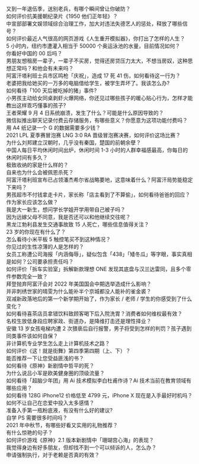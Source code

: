 又到一年退伍季，送别老兵，有哪个瞬间曾让你破防？  
如何评价抗美援朝纪录片《1950 他们正年轻》？  
中宣部部署文娱领域综合治理工作，加大对违法失德艺人的惩处，释放了哪些信号？  
如何评价最近人气很高的网页游戏《人生重开模拟器》，你打出了怎样的人生？  
5 小时内，纽约市遭灌入相当于 50000 个奥运泳池的水量，目前情况如何？  
你看好中国的 00 后吗？  
男朋友想租房一辈子，一辈子不买房，觉得还房贷压力太大，不想当房奴，这种思想正常吗？和他会有未来吗？  
阿富汗塔利班士兵市区鸣枪「庆祝」，造成 17 死 41 伤，如何看待这一行为？  
老婆把我给她买的一万多的电脑借给学生，被学生弄坏了。我该怎么办?  
如何看待「100 天后被吃掉的猪」事件?  
小男孩主动给女同桌剥虾火爆网络，你还见过哪些孩子的暖心贴心行为，怎样才能教出这样乖巧懂事的孩子?  
王者荣耀 9 月 4 日系统崩溃，发生了什么？可能是什么原因导致的？  
微信拟推出聊天记录付费云存储服务，有哪些意义？你愿意为这项功能付费吗？  
用 A4 纸记录一个 G 的数据需要多少钱？  
2021 LPL 夏季赛冒泡赛 LNG 3:0 RA 晋级冒泡赛决赛，如何评价这场比赛？  
为什么刘邦建立汉朝时，几乎没有秦国，楚国的前朝余孽？  
中国人每日平均休闲时间出炉，休闲时间 1-3 小时的人群幸福感最高，你每日的休闲时间有多久？  
极致收纳的家是什么样的？  
自来也为什么会被佩恩杀死？  
阿富汗塔利班宣布已占领潘杰希尔省战略要地，这意味着什么？阿富汗局势能稳定下来吗？  
男孩超市不付钱拿走卡片，家长称「店主看到了不算偷」，如何看待爸爸的回应？作为家长应该怎么做？  
我是大一新生，想问学长学姐开学用带自己被子吗？  
因为远嫁父母不同意，我是否还可以和他继续交往呢？  
黑龙江勃利县发生交通事故致 15 人死亡，哪些信息值得关注？  
23 岁的你现在有什么了？  
怎么看待小米平板 5 触控笔买不到这种情况？  
你见过的生性凉薄的人是怎样的？  
女员工称遭公司海报「内涵侮辱」，疑似包含「438」「矮冬瓜」等字眼，事实真相是如何？公司要承担责任吗？  
如何评价「拆车实验室」拆解新款理想 ONE 发现其底盘与汉兰达雷同，且多个零件参数完全一致？  
拜登抛弃阿富汗会对 2022 年美国国会中期选举造成什么影响？  
并非刺绣世家的晴雯为什么能补半个京城都没人能补的雀金裘？  
双减新政落地后的第一个新学期开始了，作为家长 / 老师 / 学生的你感受到了什么变化？  
如何看待喜茶店员拿错饮料致顾客喝下后入院洗胃？消费者如何维权最有效？  
名校生放低身段应聘家政、街道办，是降维打击还是理性择业？  
安徽 13 岁女孩电梯内遭 2 次猥亵后自行报警，男子将受到怎样的判罚？孩子遇到同类事件该如何自保？  
非计算机专业学生怎么走上计算机技术之路？  
如何评价《这！就是街舞》第四季第四期（上、下）？  
能否推荐一下让您受益匪浅的书？  
如何看待《原神》新剧情中哲平的死？  
为什么说吕小军是欧美健身圈的顶级流量？  
如何看待「超脑少年团」用 Ai 技术模拟李白杜甫作诗？Ai 技术当前在教育领域有哪些应用？  
如何看待 128G iPhone12 价格低至 4799 元，iPhone X 现在是入手最好时机吗？  
如何不让自己在恋爱中投入太多感情？  
准备入手第一瓶粉底液，有没有什么好的建议?  
自学 PS 需要很多时间吗？  
2021 年中秋节，有哪些好看又实用的礼物推荐？  
有什么惊艳的句子？  
如何评价游戏《原神》2.1 版本新剧情中「珊瑚宫心海」的表现？  
我觉得身边有好多朋友，但却找不到一个可以倾诉的人，怎么办？  
申请强制执行，对于老赖是否真的有效？  
